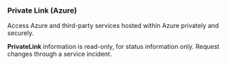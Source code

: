### Private Link (Azure)

Access Azure and third-party services hosted within Azure privately and securely.

**PrivateLink** information is read-only, for status information only. Request changes through a service incident.